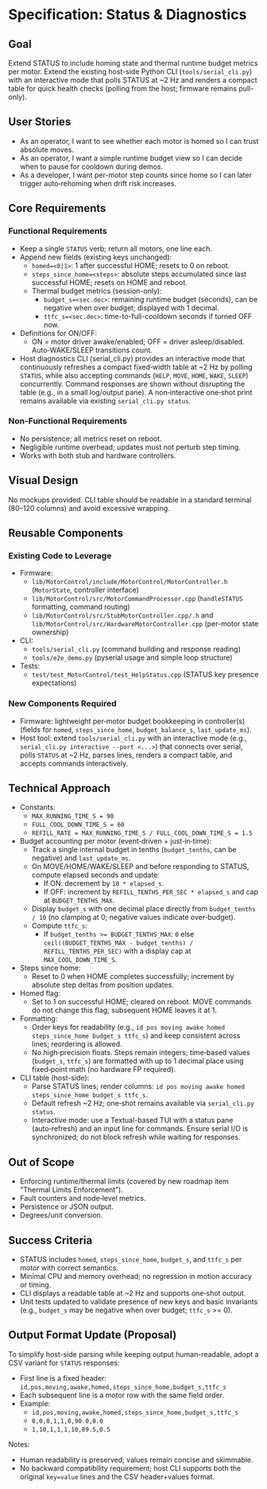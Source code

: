 # Specification: Status & Diagnostics

## Goal
Extend STATUS to include homing state and thermal runtime budget metrics per motor. Extend the existing host-side Python CLI (`tools/serial_cli.py`) with an interactive mode that polls STATUS at ~2 Hz and renders a compact table for quick health checks (polling from the host; firmware remains pull-only).

## User Stories
- As an operator, I want to see whether each motor is homed so I can trust absolute moves.
- As an operator, I want a simple runtime budget view so I can decide when to pause for cooldown during demos.
- As a developer, I want per-motor step counts since home so I can later trigger auto‑rehoming when drift risk increases.

## Core Requirements
### Functional Requirements
- Keep a single `STATUS` verb; return all motors, one line each.
- Append new fields (existing keys unchanged):
  - `homed=<0|1>`: 1 after successful HOME; resets to 0 on reboot.
  - `steps_since_home=<steps>`: absolute steps accumulated since last successful HOME; resets on HOME and reboot.
  - Thermal budget metrics (session-only):
    - `budget_s=<sec.dec>`: remaining runtime budget (seconds), can be negative when over budget; displayed with 1 decimal.
    - `ttfc_s=<sec.dec>`: time-to-full-cooldown seconds if turned OFF now.
- Definitions for ON/OFF:
  - ON = motor driver awake/enabled; OFF = driver asleep/disabled. Auto‑WAKE/SLEEP transitions count.
- Host diagnostics CLI (serial_cli.py) provides an interactive mode that continuously refreshes a compact fixed‑width table at ~2 Hz by polling `STATUS`, while also accepting commands (`HELP`, `MOVE`, `HOME`, `WAKE`, `SLEEP`) concurrently. Command responses are shown without disrupting the table (e.g., in a small log/output pane). A non‑interactive one‑shot print remains available via existing `serial_cli.py status`.

### Non-Functional Requirements
- No persistence; all metrics reset on reboot.
- Negligible runtime overhead; updates must not perturb step timing.
- Works with both stub and hardware controllers.

## Visual Design
No mockups provided. CLI table should be readable in a standard terminal (80–120 columns) and avoid excessive wrapping.

## Reusable Components
### Existing Code to Leverage
- Firmware:
  - `lib/MotorControl/include/MotorControl/MotorController.h` (`MotorState`, controller interface)
  - `lib/MotorControl/src/MotorCommandProcessor.cpp` (`handleSTATUS` formatting, command routing)
  - `lib/MotorControl/src/StubMotorController.cpp/.h` and `lib/MotorControl/src/HardwareMotorController.cpp` (per-motor state ownership)
- CLI:
  - `tools/serial_cli.py` (command building and response reading)
  - `tools/e2e_demo.py` (pyserial usage and simple loop structure)
- Tests:
  - `test/test_MotorControl/test_HelpStatus.cpp` (STATUS key presence expectations)

### New Components Required
- Firmware: lightweight per‑motor budget bookkeeping in controller(s) (fields for `homed`, `steps_since_home`, `budget_balance_s`, `last_update_ms`).
- Host tool: extend `tools/serial_cli.py` with an interactive mode (e.g., `serial_cli.py interactive --port <...>`) that connects over serial, polls `STATUS` at ~2 Hz, parses lines, renders a compact table, and accepts commands interactively.

## Technical Approach
- Constants:
  - `MAX_RUNNING_TIME_S = 90`
  - `FULL_COOL_DOWN_TIME_S = 60`
  - `REFILL_RATE = MAX_RUNNING_TIME_S / FULL_COOL_DOWN_TIME_S = 1.5`
- Budget accounting per motor (event‑driven + just‑in‑time):
  - Track a single internal budget in tenths (`budget_tenths`, can be negative) and `last_update_ms`.
  - On MOVE/HOME/WAKE/SLEEP and before responding to STATUS, compute elapsed seconds and update:
    - If ON: decrement by `10 * elapsed_s`.
    - If OFF: increment by `REFILL_TENTHS_PER_SEC * elapsed_s` and cap at `BUDGET_TENTHS_MAX`.
  - Display `budget_s` with one decimal place directly from `budget_tenths / 10` (no clamping at 0; negative values indicate over‑budget).
  - Compute `ttfc_s`:
    - If `budget_tenths >= BUDGET_TENTHS_MAX`: `0` else `ceil((BUDGET_TENTHS_MAX - budget_tenths) / REFILL_TENTHS_PER_SEC)` with a display cap at `MAX_COOL_DOWN_TIME_S`.
- Steps since home:
  - Reset to 0 when HOME completes successfully; increment by absolute step deltas from position updates.
- Homed flag:
  - Set to 1 on successful HOME; cleared on reboot. MOVE commands do not change this flag; subsequent HOME leaves it at 1.
- Formatting:
  - Order keys for readability (e.g., `id pos moving awake homed steps_since_home budget_s ttfc_s`) and keep consistent across lines; reordering is allowed.
  - No high‑precision floats. Steps remain integers; time‑based values (`budget_s`, `ttfc_s`) are formatted with up to 1 decimal place using fixed‑point math (no hardware FP required).
- CLI table (host-side):
  - Parse STATUS lines; render columns: `id pos moving awake homed steps_since_home budget_s ttfc_s`.
  - Default refresh ~2 Hz; one‑shot remains available via `serial_cli.py status`.
  - Interactive mode: use a Textual-based TUI with a status pane (auto‑refresh) and an input line for commands. Ensure serial I/O is synchronized; do not block refresh while waiting for responses.

## Out of Scope
- Enforcing runtime/thermal limits (covered by new roadmap item “Thermal Limits Enforcement”).
- Fault counters and node‑level metrics.
- Persistence or JSON output.
- Degrees/unit conversion.

## Success Criteria
- STATUS includes `homed`, `steps_since_home`, `budget_s`, and `ttfc_s` per motor with correct semantics.
- Minimal CPU and memory overhead; no regression in motion accuracy or timing.
- CLI displays a readable table at ~2 Hz and supports one‑shot output.
- Unit tests updated to validate presence of new keys and basic invariants (e.g., `budget_s` may be negative when over budget; `ttfc_s` >= 0).

## Output Format Update (Proposal)
To simplify host-side parsing while keeping output human-readable, adopt a CSV variant for `STATUS` responses:

- First line is a fixed header: `id,pos,moving,awake,homed,steps_since_home,budget_s,ttfc_s`
- Each subsequent line is a motor row with the same field order.
- Example:
  - `id,pos,moving,awake,homed,steps_since_home,budget_s,ttfc_s`
  - `0,0,0,1,1,0,90.0,0.0`
  - `1,10,1,1,1,10,89.5,0.5`

Notes:
- Human readability is preserved; values remain concise and skimmable.
- No backward compatibility requirement; host CLI supports both the original `key=value` lines and the CSV header+values format.
